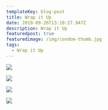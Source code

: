 ```yaml
---
templateKey: blog-post
title: Wrap it Up
date: 2019-09-26T13:10:27.947Z
description: Wrap it Up
featuredpost: true
featuredimage: /img/condom-thumb.jpg
tags:
  - Wrap it Up
---
```

![](/img/img_8837_1340_c.jpg)

![](/img/mac-connies_1000.jpg)

![](/img/capture-2016-12-25-publicis-dicks-070_1340_c.jpg)

![](/img/img_8836_1340_c.jpg)
